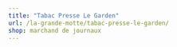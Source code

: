 ```yaml
---
title: "Tabac Presse Le Garden"
url: /la-grande-motte/tabac-presse-le-garden/
shop: marchand de journaux
---
```

